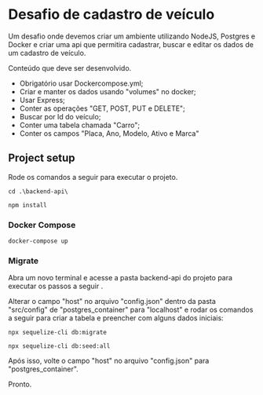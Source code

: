 # Desafio de cadastro de veículo

Um desafio onde devemos criar um ambiente utilizando NodeJS, Postgres e Docker e criar uma api que permitira cadastrar, buscar e editar os dados de um cadastro de veículo.

Conteúdo que deve ser desenvolvido.
- Obrigatório usar Dockercompose.yml;
- Criar e manter os dados usando "volumes" no docker;
- Usar Express;
- Conter as operações "GET, POST, PUT e DELETE";
- Buscar por Id do veículo;
- Conter uma tabela chamada "Carro";
- Conter os campos "Placa, Ano, Modelo, Ativo e Marca"



## Project setup
Rode os comandos a seguir para executar o projeto.

```
cd .\backend-api\
```
```
npm install
```

### Docker Compose
```
docker-compose up
```

### Migrate

Abra um novo terminal e acesse a pasta backend-api do projeto para executar os passos a seguir .

Alterar o campo "host" no arquivo "config.json" dentro da pasta "src/config" de "postgres_container" para "localhost" e rodar os comandos a seguir para criar a tabela e preencher com alguns dados iniciais:

```
npx sequelize-cli db:migrate
```
```
npx sequelize-cli db:seed:all
```

Após isso, volte o campo "host" no arquivo "config.json" para "postgres_container".

Pronto.

